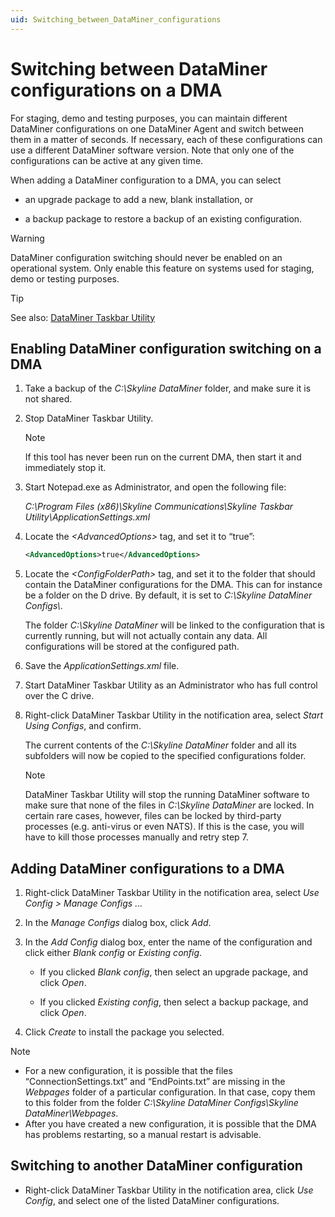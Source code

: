 ```yaml
---
uid: Switching_between_DataMiner_configurations
---
```


# Switching between DataMiner configurations on a DMA

For staging, demo and testing purposes, you can maintain different DataMiner configurations on one DataMiner Agent and switch between them in a matter of seconds. If necessary, each of these configurations can use a different DataMiner software version. Note that only one of the configurations can be active at any given time.

When adding a DataMiner configuration to a DMA, you can select

- an upgrade package to add a new, blank installation, or

- a backup package to restore a backup of an existing configuration.

> [!WARNING]
> DataMiner configuration switching should never be enabled on an operational system. Only enable this feature on systems used for staging, demo or testing purposes.

> [!TIP]
> See also: [DataMiner Taskbar Utility](xref:DataMiner_Taskbar_Utility)

## Enabling DataMiner configuration switching on a DMA

1. Take a backup of the *C:\\Skyline DataMiner* folder, and make sure it is not shared.

1. Stop DataMiner Taskbar Utility.

   > [!NOTE]
   > If this tool has never been run on the current DMA, then start it and immediately stop it.

1. Start Notepad.exe as Administrator, and open the following file:

   *C:\\Program Files (x86)\\Skyline Communications\\Skyline Taskbar Utility\\ApplicationSettings.xml*

1. Locate the *\<AdvancedOptions>* tag, and set it to “true”:

   ```xml
   <AdvancedOptions>true</AdvancedOptions>
   ```

1. Locate the *\<ConfigFolderPath>* tag, and set it to the folder that should contain the DataMiner configurations for the DMA. This can for instance be a folder on the D drive. By default, it is set to *C:\\Skyline DataMiner Configs\\*.

   The folder *C:\\Skyline DataMiner* will be linked to the configuration that is currently running, but will not actually contain any data. All configurations will be stored at the configured path.

1. Save the *ApplicationSettings.xml* file.

1. Start DataMiner Taskbar Utility as an Administrator who has full control over the C drive.

1. Right-click DataMiner Taskbar Utility in the notification area, select *Start Using Configs*, and confirm.

   The current contents of the *C:\\Skyline DataMiner* folder and all its subfolders will now be copied to the specified configurations folder.

   > [!NOTE]
   > DataMiner Taskbar Utility will stop the running DataMiner software to make sure that none of the files in *C:\\Skyline DataMiner* are locked. In certain rare cases, however, files can be locked by third-party processes (e.g. anti-virus or even NATS). If this is the case, you will have to kill those processes manually and retry step 7.

## Adding DataMiner configurations to a DMA

1. Right-click DataMiner Taskbar Utility in the notification area, select *Use Config \> Manage Configs ...*

1. In the *Manage Configs* dialog box, click *Add*.

1. In the *Add Config* dialog box, enter the name of the configuration and click either *Blank config* or *Existing config*.

   - If you clicked *Blank config*, then select an upgrade package, and click *Open*.

   - If you clicked *Existing config*, then select a backup package, and click *Open*.

1. Click *Create* to install the package you selected.

> [!NOTE]
> - For a new configuration, it is possible that the files “ConnectionSettings.txt” and “EndPoints.txt” are missing in the *Webpages* folder of a particular configuration. In that case, copy them to this folder from the folder *C:\\Skyline DataMiner Configs\\Skyline DataMiner\\Webpages*.
> - After you have created a new configuration, it is possible that the DMA has problems restarting, so a manual restart is advisable.

## Switching to another DataMiner configuration

- Right-click DataMiner Taskbar Utility in the notification area, click *Use Config*, and select one of the listed DataMiner configurations.
